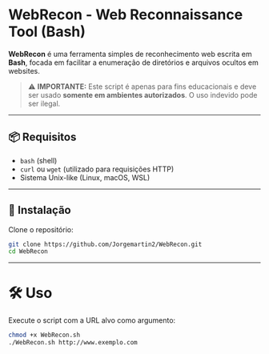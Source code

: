# WebRecon - Web Reconnaissance Tool (Bash)

**WebRecon** é uma ferramenta simples de reconhecimento web escrita em **Bash**, focada em facilitar a enumeração de diretórios e arquivos ocultos em websites.

> ⚠️ **IMPORTANTE:** Este script é apenas para fins educacionais e deve ser usado **somente em ambientes autorizados**. O uso indevido pode ser ilegal.

---

## 📦 Requisitos

- `bash` (shell)
- `curl` ou `wget` (utilizado para requisições HTTP)
- Sistema Unix-like (Linux, macOS, WSL)

---

## 🚀 Instalação

Clone o repositório:

```bash
git clone https://github.com/Jorgemartin2/WebRecon.git
cd WebRecon
```

---

# 🛠️ Uso
Execute o script com a URL alvo como argumento:
```bash
chmod +x WebRecon.sh
./WebRecon.sh http://www.exemplo.com
```
